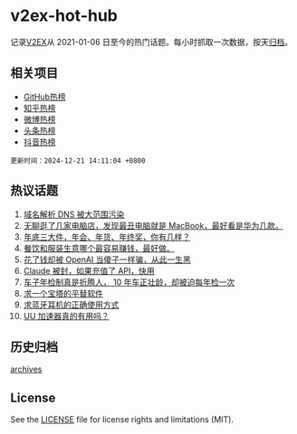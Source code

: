 # v2ex-hot-hub

 记录[V2EX](https://www.v2ex.com/)从 2021-01-06 日至今的热门话题。每小时抓取一次数据，按天[归档](archives)。
 
 ## 相关项目

- [GitHub热榜](https://github.com/snaildev/github-hot-hub)
- [知乎热榜](https://github.com/snaildev/zhihu-hot-hub)
- [微博热榜](https://github.com/snaildev/weibo-hot-hub)
- [头条热榜](https://github.com/snaildev/toutiao-hot-hub)
- [抖音热榜](https://github.com/snaildev/douyin-hot-hub)


 `更新时间：2024-12-21 14:11:04 +0800`

## 热议话题

1. [域名解析 DNS 被大范围污染](https://www.v2ex.com/t/1099056)
1. [无聊逛了几家电脑店，发现最丑电脑就是 MacBook，最好看是华为几款。](https://www.v2ex.com/t/1099108)
1. [年底三大件，年会、年货、年终奖，你有几样？](https://www.v2ex.com/t/1099116)
1. [餐饮和服装生意哪个最容易赚钱，最好做。](https://www.v2ex.com/t/1099095)
1. [花了钱却被 OpenAI 当傻子一样骗，从此一生黑](https://www.v2ex.com/t/1099161)
1. [Claude 被封，如果充值了 API，快用](https://www.v2ex.com/t/1099060)
1. [车子年检制真是折腾人， 10 年车正壮龄，却被迫每年检一次](https://www.v2ex.com/t/1099238)
1. [求一个宝塔的平替软件](https://www.v2ex.com/t/1099093)
1. [求蓝牙耳机的正确使用方式](https://www.v2ex.com/t/1099215)
1. [UU 加速器真的有用吗？](https://www.v2ex.com/t/1099110)

## 历史归档

[archives](archives)

## License

See the [LICENSE](LICENSE) file for license rights and limitations (MIT).
